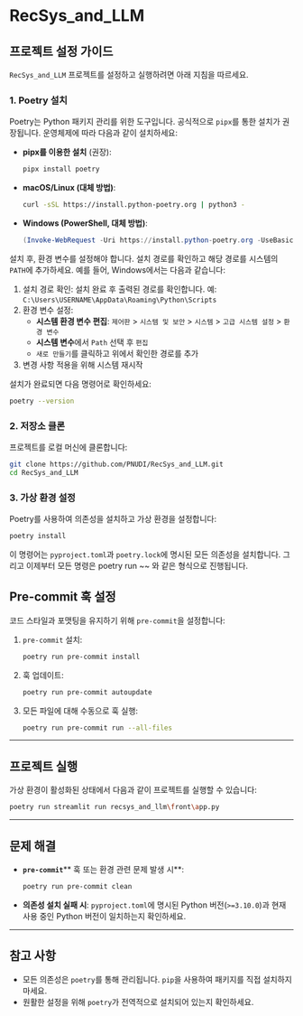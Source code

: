 # RecSys\_and\_LLM

## 프로젝트 설정 가이드

`RecSys_and_LLM` 프로젝트를 설정하고 실행하려면 아래 지침을 따르세요.

### 1. Poetry 설치

Poetry는 Python 패키지 관리를 위한 도구입니다. 공식적으로 `pipx`를 통한 설치가 권장됩니다. 운영체제에 따라 다음과 같이 설치하세요:

- **pipx를 이용한 설치** (권장):

  ```bash
  pipx install poetry
  ```

- **macOS/Linux (대체 방법)**:

  ```bash
  curl -sSL https://install.python-poetry.org | python3 -
  ```

- **Windows (PowerShell, 대체 방법)**:

  ```powershell
  (Invoke-WebRequest -Uri https://install.python-poetry.org -UseBasicParsing).Content | python -
  ```

설치 후, 환경 변수를 설정해야 합니다. 설치 경로를 확인하고 해당 경로를 시스템의 `PATH`에 추가하세요. 예를 들어, Windows에서는 다음과 같습니다:

1. 설치 경로 확인: 설치 완료 후 출력된 경로를 확인합니다. 예: `C:\Users\USERNAME\AppData\Roaming\Python\Scripts`
2. 환경 변수 설정:
   - **시스템 환경 변수 편집**: `제어판` > `시스템 및 보안` > `시스템` > `고급 시스템 설정` > `환경 변수`
   - **시스템 변수**에서 `Path` 선택 후 `편집`
   - `새로 만들기`를 클릭하고 위에서 확인한 경로를 추가
3. 변경 사항 적용을 위해 시스템 재시작

설치가 완료되면 다음 명령어로 확인하세요:

```bash
poetry --version
```

### 2. 저장소 클론

프로젝트를 로컬 머신에 클론합니다:

```bash
git clone https://github.com/PNUDI/RecSys_and_LLM.git
cd RecSys_and_LLM
```

### 3. 가상 환경 설정

Poetry를 사용하여 의존성을 설치하고 가상 환경을 설정합니다:

```bash
poetry install
```

이 명령어는 `pyproject.toml`과 `poetry.lock`에 명시된 모든 의존성을 설치합니다. 그리고 이제부터 모든 명령은 poetry run ~~ 와 같은 형식으로 진행됩니다.


## Pre-commit 훅 설정

코드 스타일과 포맷팅을 유지하기 위해 `pre-commit`을 설정합니다:

1. `pre-commit` 설치:

   ```bash
   poetry run pre-commit install
   ```

2. 훅 업데이트:

   ```bash
   poetry run pre-commit autoupdate
   ```

3. 모든 파일에 대해 수동으로 훅 실행:

   ```bash
   poetry run pre-commit run --all-files
   ```

---

## 프로젝트 실행

가상 환경이 활성화된 상태에서 다음과 같이 프로젝트를 실행할 수 있습니다:

```bash
poetry run streamlit run recsys_and_llm\front\app.py
```

---

## 문제 해결

- **`pre-commit`**** 훅 또는 환경 관련 문제 발생 시**:

  ```bash
  poetry run pre-commit clean
  ```

- **의존성 설치 실패 시**: `pyproject.toml`에 명시된 Python 버전(`>=3.10.0`)과 현재 사용 중인 Python 버전이 일치하는지 확인하세요.

---

## 참고 사항

- 모든 의존성은 `poetry`를 통해 관리됩니다. `pip`을 사용하여 패키지를 직접 설치하지 마세요.
- 원활한 설정을 위해 `poetry`가 전역적으로 설치되어 있는지 확인하세요.

